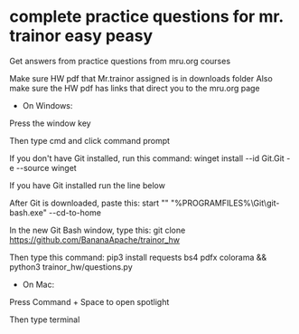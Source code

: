 # complete practice questions for mr. trainor easy peasy
Get answers from practice questions from mru.org courses

Make sure HW pdf that Mr.trainor assigned is in downloads folder
Also make sure the HW pdf has links that direct you to the mru.org page

- On Windows:

Press the window key

Then type cmd and click command prompt

If you don't have Git installed, run this command: winget install --id Git.Git -e --source winget

If you have Git installed run the line below

After Git is downloaded, paste this: start "" "%PROGRAMFILES%\Git\git-bash.exe" --cd-to-home

In the new Git Bash window, type this: git clone https://github.com/BananaApache/trainor_hw

Then type this command: pip3 install requests bs4 pdfx colorama && python3 trainor_hw/questions.py

- On Mac:

Press Command + Space to open spotlight

Then type terminal
